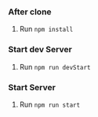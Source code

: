 ### After clone
1. Run ```npm install```

### Start dev Server
1. Run ```npm run devStart```

### Start Server
1. Run ```npm run start```